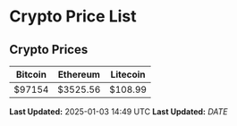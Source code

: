 # Crypto Price List

## Crypto Prices
| Bitcoin | Ethereum | Litecoin |
| ------- | -------- | -------- |
| $97154 | $3525.56 | $108.99 |
**Last Updated:** 2025-01-03 14:49 UTC
**Last Updated:** $DATE$

